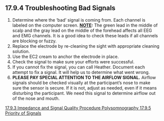 ## 17.9.4 Troubleshooting Bad Signals

1. Determine where the ‘bad’ signal is coming from. Each channel is labeled on the computer screen. **<u>NOTE</u>:** The green lead in the middle of scalp and the gray lead on the middle of the forehead affects all EEG and EMG channels.  It is a good idea to check these leads if all channels are blocking or fuzzy.
2. Replace the electrode by re-cleaning the sight with appropriate cleaning solution.
3. Use the EC2 cream to anchor the electrode in place.
4. Check the signal to make sure your efforts were successful.
5. If you cannot fix the signal, you can call Heather. Document each attempt to fix a signal. It will help us to determine what went wrong.
6. **PLEASE PAY SPECIAL ATTENTION TO THE AIRFLOW SIGNAL.** Airflow signals should be checked visually at the participant’s nose to make sure the sensor is secure. If it is not, adjust as needed, even if it means disturbing the participant. We need this signal to determine airflow out of the nose and mouth.


<div class="center">
<div class="btn-group">
  <a href=":pages_path:/manuals/polysomnography/17-09-03-impedance-signal-procedure.md" class="btn btn-default">
    <span class="glyphicon glyphicon-chevron-left"></span>
    17.9.3 Impedance and Signal Quality Procedure
  </a>

  <a href=":pages_path:/manuals/polysomnography" class="btn btn-default">
    <span class="glyphicon glyphicon-chevron-up"></span>
    Polysomnography
  </a>

  <a href=":pages_path:/manuals/polysomnography/17-09-05-signals-priority.md" class="btn btn-success">
    17.9.5 Priority of Signals
    <span class="glyphicon glyphicon-chevron-right"></span>
  </a>
</div>
</div>
